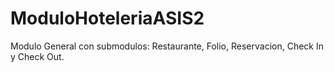 # ModuloHoteleriaASIS2
Modulo General con submodulos: Restaurante, Folio, Reservacion, Check In y Check Out.
